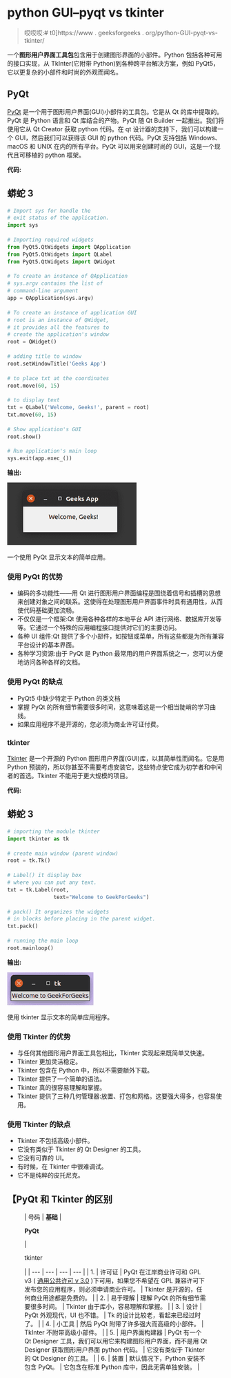 # python GUI–pyqt vs tkinter

> 哎哎哎:# t0]https://www . geeksforgeeks . org/python-GUI-pyqt-vs-tkinter/

一个**图形用户界面工具包**包含用于创建图形界面的小部件。Python 包括各种可用的接口实现，从 TkInter(它附带 Python)到各种跨平台解决方案，例如 PyQt5，它以更复杂的小部件和时尚的外观而闻名。

## **PyQt**

[PyQt](https://www.geeksforgeeks.org/python-designing-gui-applications-using-pyqt/) 是一个用于图形用户界面(GUI)小部件的工具包。它是从 Qt 的库中提取的。PyQt 是 Python 语言和 Qt 库结合的产物。PyQt 随 Qt Builder 一起推出。我们将使用它从 Qt Creator 获取 python 代码。在 qt 设计器的支持下，我们可以构建一个 GUI，然后我们可以获得该 GUI 的 python 代码。PyQt 支持包括 Windows、macOS 和 UNIX 在内的所有平台。PyQt 可以用来创建时尚的 GUI，这是一个现代且可移植的 python 框架。

**代码:**

## 蟒蛇 3

```py
# Import sys for handle the 
# exit status of the application.
import sys

# Importing required widgets
from PyQt5.QtWidgets import QApplication
from PyQt5.QtWidgets import QLabel
from PyQt5.QtWidgets import QWidget

# To create an instance of QApplication
# sys.argv contains the list of
# command-line argument
app = QApplication(sys.argv)

# To create an instance of application GUI
# root is an instance of QWidget,
# it provides all the features to
# create the application's window
root = QWidget()  

# adding title to window
root.setWindowTitle('Geeks App') 

# to place txt at the coordinates
root.move(60, 15) 

# to display text
txt = QLabel('Welcome, Geeks!', parent = root) 
txt.move(60, 15)

# Show application's GUI
root.show()

# Run application's main loop
sys.exit(app.exec_())
```

**输出:**

![](img/9514b3d7f2cd2bd9d31551140490f393.png)

一个使用 PyQt 显示文本的简单应用。

### 使用 PyQt 的优势

*   编码的多功能性——用 Qt 进行图形用户界面编程是围绕着信号和插槽的思想来创建对象之间的联系。这使得在处理图形用户界面事件时具有通用性，从而使代码基础更加流畅。
*   不仅仅是一个框架:Qt 使用各种各样的本地平台 API 进行网络、数据库开发等等。它通过一个特殊的应用编程接口提供对它们的主要访问。
*   各种 UI 组件:Qt 提供了多个小部件，如按钮或菜单，所有这些都是为所有兼容平台设计的基本界面。
*   各种学习资源:由于 PyQt 是 Python 最常用的用户界面系统之一，您可以方便地访问各种各样的文档。

### 使用 PyQt 的缺点

*   PyQt5 中缺少特定于 Python 的类文档
*   掌握 PyQt 的所有细节需要很多时间，这意味着这是一个相当陡峭的学习曲线。
*   如果应用程序不是开源的，您必须为商业许可证付费。

### tkinter

[Tkinter](https://www.geeksforgeeks.org/python-gui-tkinter/) 是一个开源的 Python 图形用户界面(GUI)库，以其简单性而闻名。它是用 Python 预装的，所以你甚至不需要考虑安装它。这些特点使它成为初学者和中间者的首选。Tkinter 不能用于更大规模的项目。

**代码:**

## 蟒蛇 3

```py
# importing the module tkinter
import tkinter as tk

# create main window (parent window)
root = tk.Tk()

# Label() it display box
# where you can put any text. 
txt = tk.Label(root,
               text="Welcome to GeekForGeeks")

# pack() It organizes the widgets
# in blocks before placing in the parent widget.
txt.pack()

# running the main loop
root.mainloop()
```

**输出:**

![](img/52d95a7168b66348d36b9a1f838a9850.png)

使用 tkinter 显示文本的简单应用程序。

### 使用 Tkinter 的优势

*   与任何其他图形用户界面工具包相比，Tkinter 实现起来既简单又快速。
*   Tkinter 更加灵活稳定。
*   Tkinter 包含在 Python 中，所以不需要额外下载。
*   Tkinter 提供了一个简单的语法。
*   Tkinter 真的很容易理解和掌握。
*   Tkinter 提供了三种几何管理器:放置、打包和网格。这要强大得多，也容易使用。

### 使用 Tkinter 的缺点

*   Tkinter 不包括高级小部件。
*   它没有类似于 Tkinter 的 Qt Designer 的工具。
*   它没有可靠的 UI。
*   有时候，在 Tkinter 中很难调试。
*   它不是纯粹的皮托尼克。

## 【PyQt 和 Tkinter 的区别

<figure class="table">

| 号码 | **基础** | 

**PyQt**

 | 

tkinter

 |
| --- | --- | --- | --- |
| 1. | 许可证 | PyQt 在江岸商业许可和 GPL v3 ( [通用公共许可 v 3.0](https://www.gnu.org/licenses/gpl-3.0.en.html) )下可用，如果您不希望在 GPL 兼容许可下发布您的应用程序，则必须申请商业许可。 | Tkinter 是开源的，任何商业用途都是免费的。 |
| 2. | 易于理解 | 理解 PyQt 的所有细节需要很多时间。 | Tkinter 由于库小，容易理解和掌握。 |
| 3. | 设计 | PyQt 外观现代，UI 也不错。 | Tk 的设计比较老，看起来已经过时了。 |
| 4. | 小工具 | 然后 PyQt 附带了许多强大而高级的小部件。 | TkInter 不附带高级小部件。 |
| 5. | 用户界面构建器 | PyQt 有一个 Qt Designer 工具，我们可以用它来构建图形用户界面，而不是用 Qt Designer 获取图形用户界面 python 代码。 | 它没有类似于 Tkinter 的 Qt Designer 的工具。 |
| 6. | 装置 | 默认情况下，Python 安装不包含 PyQt。 | 它包含在标准 Python 库中，因此无需单独安装。 |

</figure>